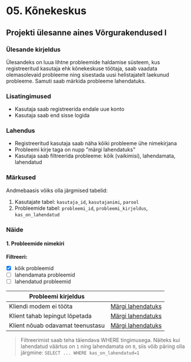 # 05. Kõnekeskus

## Projekti ülesanne aines Võrgurakendused I

### Ülesande kirjeldus

Ülesandeks on luua lihtne probleemide haldamise süsteem, kus registreeritud kasutaja ehk kõnekeskuse töötaja, saab vaadata olemasolevaid probleeme ning sisestada uusi helistajatelt laekunud probleeme. Samuti saab märkida probleeme lahendatuks.

### Lisatingimused

  * Kasutaja saab registreerida endale uue konto
  * Kasutaja saab end sisse logida

### Lahendus

  * Registreeritud kasutaja saab näha kõiki probleeme ühe nimekirjana
  * Probleemi kirje taga on nupp "märgi lahendatuks"
  * Kasutaja saab filtreerida probleeme: kõik (vaikimisi), lahendamata, lahendatud

### Märkused

Andmebaasis võiks olla järgmised tabelid:

  1. Kasutajate tabel: `kasutaja_id`, `kasutajanimi`, `parool`
  1. Probleemide tabel: `probleemi_id`, `probleemi_kirjeldus`, `kas_on_lahendatud`

### Näide

#### 1. Probleemide nimekiri

**Filtreeri:**

  - [x] kõik probleemid
  - [ ] lahendamata probleemid
  - [ ] lahendatud probleemid

| Probleemi kirjeldus | |
|----|----|
| Kliendi modem ei tööta | [Märgi lahendatuks](.) |
| Klient tahab lepingut lõpetada | [Märgi lahendatuks](.) |
| Klient nõuab odavamat teenustasu | [Märgi lahendatuks](.) |

> Filtreerimist saab teha täiendava WHERE tingimusega. Näiteks kui lahendatud väärtus on `1` ning lahendamata on `0`, siis võib päring olla järgmine: `SELECT ... WHERE kas_on_lahendatud=1`
